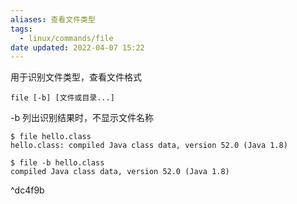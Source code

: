 ```yaml
---
aliases: 查看文件类型
tags:
  - linux/commands/file
date updated: 2022-04-07 15:22
---
```


用于识别文件类型，查看文件格式

```shell
file [-b] [文件或目录...]
```

-b 列出识别结果时，不显示文件名称

```shell
$ file hello.class
hello.class: compiled Java class data, version 52.0 (Java 1.8)

$ file -b hello.class
compiled Java class data, version 52.0 (Java 1.8)
```

^dc4f9b
